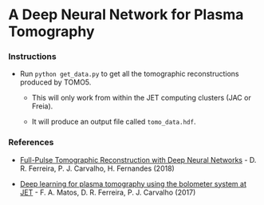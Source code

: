 # A Deep Neural Network for Plasma Tomography

### Instructions

- Run `python get_data.py` to get all the tomographic reconstructions produced by TOMO5.

    - This will only work from within the JET computing clusters (JAC or Freia).

    - It will produce an output file called `tomo_data.hdf`.

### References

- [Full-Pulse Tomographic Reconstruction with Deep Neural Networks](https://arxiv.org/pdf/1802.02242.pdf) - D. R. Ferreira, P. J. Carvalho, H. Fernandes (2018)

- [Deep learning for plasma tomography using the bolometer system at JET](https://arxiv.org/pdf/1701.00322.pdf) - F. A. Matos, D. R. Ferreira, P. J. Carvalho (2017)
